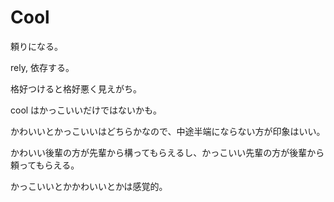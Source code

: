 # Cool

頼りになる。

rely, 依存する。

格好つけると格好悪く見えがち。

cool はかっこいいだけではないかも。

かわいいとかっこいいはどちらかなので、中途半端にならない方が印象はいい。

かわいい後輩の方が先輩から構ってもらえるし、かっこいい先輩の方が後輩から頼ってもらえる。

かっこいいとかかわいいとかは感覚的。
